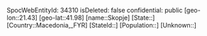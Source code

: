 ﻿---
location: [41.98,21.43]
type: City
tags:
- geo/City

---
SpocWebEntityId: 34310
isDeleted: false
confidential: public
[geo-lon::21.43]
[geo-lat::41.98]
[name::Skopje]
[State::]
[Country::Macedonia,_FYR]
[StateId::]
[Population::]
[Unknown::]

